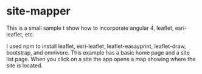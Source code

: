# site-mapper
This is a small sample t show how to incorporate angular 4, leaflet, esri-leaflet, etc.

I used npm to install leaflet, esri-leaflet, leaflet-easayprint, leaflet-draw, bootstrap, and omnivore.
This example has a basic home page and a site list page.  When you click on a site the app opens a map 
showing where the site is located.

